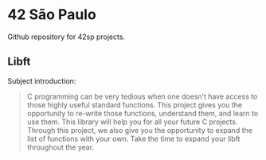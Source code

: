 # 42 São Paulo
Github repository for 42sp projects.

## Libft
Subject introduction:
> C programming can be very tedious when one doesn’t have access to those highly useful standard functions. This project gives you the opportunity to re-write those functions, understand them, and learn to use them. This library will help you for all your future C projects. Through this project, we also give you the opportunity to expand the list of functions with your own. Take the time to expand your libft throughout the year.
